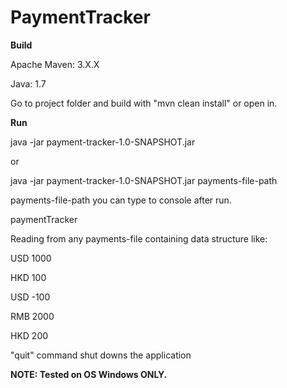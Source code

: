 # PaymentTracker

<b>Build</b>

Apache Maven: 3.X.X

Java: 1.7

Go to project folder and build with "mvn clean install" or open in. 

<b>Run</b>

java -jar payment-tracker-1.0-SNAPSHOT.jar 

or

java -jar payment-tracker-1.0-SNAPSHOT.jar payments-file-path

payments-file-path you can type to console after run.

paymentTracker

Reading from any payments-file containing data structure like:

USD 1000

HKD 100

USD -100

RMB 2000

HKD 200



"quit" command shut downs the application

<b>NOTE: Tested on OS Windows ONLY.</b>

